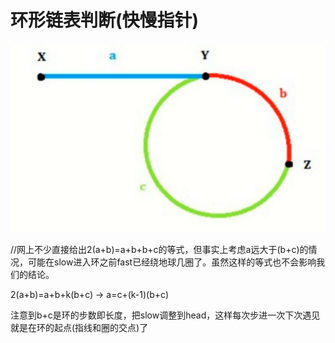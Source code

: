 # 环形链表判断(快慢指针)

![环型链表](img/142.jpg)

//网上不少直接给出2(a+b)=a+b+b+c的等式，但事实上考虑a远大于(b+c)的情况，可能在slow进入环之前fast已经绕地球几圈了。虽然这样的等式也不会影响我们的结论。

2(a+b)=a+b+k(b+c) -> a=c+(k-1)(b+c)

注意到b+c是环的步数即长度，把slow调整到head，这样每次步进一次下次遇见就是在环的起点(指线和圈的交点)了
